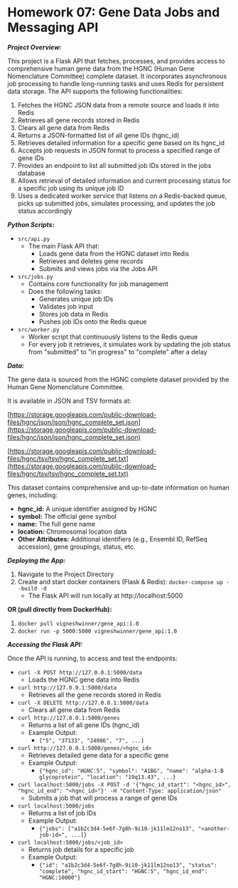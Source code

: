 # Homework 07: Gene Data Jobs and Messaging API 

***Project Overview:***                                                                                                                                           

This project is a Flask API that fetches, processes, and provides access to comprehensive human gene data from the HGNC (Human Gene Nomenclature Committee) complete dataset. It incorporates asynchronous job processing to handle long-running tasks and uses Redis for persistent data storage.
The API supports the following functionalities:
1. Fetches the HGNC JSON data from a remote source and loads it into Redis
2. Retrieves all gene records stored in Redis
3. Clears all gene data from Redis
4. Returns a JSON-formatted list of all gene IDs (hgnc_id)
5. Retrieves detailed information for a specific gene based on its hgnc_id
6. Accepts job requests in JSON format to process a specified range of gene IDs
7. Provides an endpoint to list all submitted job IDs stored in the jobs database 
8. Allows retrieval of detailed information and current processing status for a specific job using its unique job ID
9. Uses a dedicated worker service that listens on a Redis-backed queue, picks up submitted jobs, simulates processing, and updates the job status accordingly


***Python Scripts:***
* ```src/api.py```
  - The main Flask API that:
    + Loads gene data from the HGNC dataset into Redis
    + Retrieves and deletes gene records
    + Submits and views jobs via the Jobs API
* ```src/jobs.py```
  - Contains core functionality for job management
  - Does the following tasks:
    + Generates unique job IDs
    + Validates job input
    + Stores job data in Redis
    + Pushes job IDs onto the Redis queue
* ```src/worker.py```
  - Worker script that continuously listens to the Redis queue
  - For every job it retrieves, it simulates work by updating the job status from "submitted" to "in progress" to "complete" after a delay


***Data:***

The gene data is sourced from the HGNC complete dataset provided by the Human Gene Nomenclature Committee.

It is available in JSON and TSV formats at:

[https://storage.googleapis.com/public-download-files/hgnc/json/json/hgnc_complete_set.json](https://storage.googleapis.com/public-download-files/hgnc/json/json/hgnc_complete_set.json)

[https://storage.googleapis.com/public-download-files/hgnc/tsv/tsv/hgnc_complete_set.txt](https://storage.googleapis.com/public-download-files/hgnc/tsv/tsv/hgnc_complete_set.txt)
                                                                                                                                                            
This dataset contains comprehensive and up-to-date information on human genes, including:
* **hgnc_id:** A unique identifier assigned by HGNC
* **symbol:** The official gene symbol
* **name:** The full gene name
* **location:** Chromosomal location data
* **Other Attributes:** Additional identifiers (e.g., Ensembl ID, RefSeq accession), gene groupings, status, etc.


***Deploying the App:***
1. Navigate to the Project Directory
2. Create and start docker containers (Flask & Redis):
   ```docker-compose up --build -d```
   - The Flask API will run locally at http://localhost:5000

**OR (pull directly from DockerHub):**
1. ```docker pull vigneshwinner/gene_api:1.0```
2. ```docker run -p 5000:5000 vigneshwinner/gene_api:1.0```


***Accessing the Flask API:***

Once the API is running, to access and test the endpoints:

* ```curl -X POST http://127.0.0.1:5000/data```
  - Loads the HGNC gene data into Redis
* ```curl http://127.0.0.1:5000/data```
  - Retrieves all the gene records stored in Redis
* ```curl -X DELETE http://127.0.0.1:5000/data```
  - Clears all gene data from Redis
* ```curl http://127.0.0.1:5000/genes```
  - Returns a list of all gene IDs (hgnc_id)
  - Example Output:
    + ```["5", "37133", "24086", "7", ...]```
* ```curl http://127.0.0.1:5000/genes/<hgnc_id>```
  - Retrieves detailed gene data for a specific gene
  - Example Output:
    + ```{"hgnc_id": "HGNC:5", "symbol": "A1BG", "name": "alpha-1-B glycoprotein", "location": "19q13.43", ...}```
* ```curl localhost:5000/jobs -X POST -d '{"hgnc_id_start": "<hgnc_id>", "hgnc_id_end": "<hgnc_id>"}' -H "Content-Type: application/json"```
  - Submits a job that will process a range of gene IDs
* ```curl localhost:5000/jobs```
  - Returns a list of job IDs
  - Example Output:
    + ```{"jobs": ["a1b2c3d4-5e6f-7g8h-9i10-jk11lm12no13", "<another-job-id>", ...]}```
* ```curl localhost:5000/jobs/<job_id>```
  - Returns job details for a specific job
  - Example Output:
    + ```{"id": "a1b2c3d4-5e6f-7g8h-9i10-jk11lm12no13", "status": "complete", "hgnc_id_start": "HGNC:5", "hgnc_id_end": "HGNC:10000"}```
